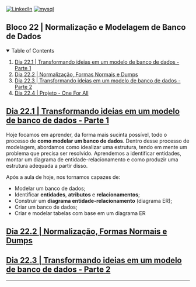 <!-- PROJECT SHIELDS -->
[![LinkedIn][linkedin-shield]][linkedin-url]
[![mysql][mysql-shield]][mysql-url]

<h2>Bloco 22 | Normalização e Modelagem de Banco de Dados</h2>

<!-- TABLE OF CONTENTS -->
<details open="open">
  <summary>Table of Contents</summary>
  <ol>
    <li>
      <a href="#dia-22.1">Dia 22.1 | Transformando ideias em um modelo de banco de dados - Parte 1</a>
    </li>
    <li>
      <a href="#dia-22.2">Dia 22.2 | Normalização, Formas Normais e Dumps</a>
    </li>
    <li>
      <a href="#dia-22.3">Dia 22.3 | Transformando ideias em um modelo de banco de dados - Parte 2</a>
    </li>
    <li>
      <a href="#dia-22.4">Dia 22.4 | Projeto - One For All</a>
    </li>
  </ol>
</details>

<!-- Dia 22.1 | Transformando ideias em um modelo de banco de dados - Parte 1 -->
## <a id="dia-22.1" href="22.1">Dia 22.1 | Transformando ideias em um modelo de banco de dados - Parte 1</a>
Hoje focamos em aprender, da forma mais sucinta possível, todo o processo de **como modelar um banco de dados**. Dentro desse processo de modelagem, abordamos como idealizar uma estrutura, tendo em mente um problema que precisa ser resolvido. Aprendemos a identificar entidades, montar um diagrama de entidade-relacionamento e como produzir uma estrutura adequada a partir disso.

Após a aula de hoje, nos tornamos capazes de:
- Modelar um banco de dados;
- Identificar **entidades**, **atributos** e **relacionamentos**;
- Construir um **diagrama entidade-relacionamento** (diagrama ER);
- Criar um banco de dados;
- Criar e modelar tabelas com base em um diagrama ER

<!-- Dia 22.2 | Normalização, Formas Normais e Dumps -->
## <a id="dia-22.2" href="22.2">Dia 22.2 | Normalização, Formas Normais e Dumps</a>


<!-- Dia 22.3 | Transformando ideias em um modelo de banco de dados - Parte 2 -->
## <a id="dia-22.3" href="22.3">Dia 22.3 | Transformando ideias em um modelo de banco de dados - Parte 2</a>


---

<!-- MARKDOWN LINKS & IMAGES -->
[linkedin-shield]: https://img.shields.io/badge/-LinkedIn-black.svg?style=for-the-badge&logo=linkedin&colorB=555
[linkedin-url]: https://linkedin.com/in/rafaelgeronimo

[mysql-shield]: https://img.shields.io/badge/mysql-%2300f.svg?style=for-the-badge&logo=mysql&logoColor=white
[mysql-url]: https://www.mysql.com/
